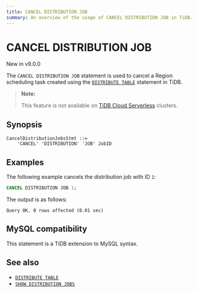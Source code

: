 ```yaml
---
title: CANCEL DISTRIBUTION JOB
summary: An overview of the usage of CANCEL DISTRIBUTION JOB in TiDB.
---
```


# CANCEL DISTRIBUTION JOB

<span class="version-mark">New in v9.0.0</span>

The `CANCEL DISTRIBUTION JOB` statement is used to cancel a Region scheduling task created using the [`DISTRIBUTE TABLE`](/sql-statements/sql-statement-distribute-table.md) statement in TiDB.

> **Note:**
>
> This feature is not available on [TiDB Cloud Serverless](https://docs.pingcap.com/tidbcloud/select-cluster-tier#tidb-cloud-serverless) clusters.

## Synopsis

```ebnf+diagram
CancelDistributionJobsStmt ::=
    'CANCEL' 'DISTRIBUTION' 'JOB' JobID
```

## Examples

The following example cancels the distribution job with ID `1`:

```sql
CANCEL DISTRIBUTION JOB 1;
```

The output is as follows:

```
Query OK, 0 rows affected (0.01 sec)
```

## MySQL compatibility

This statement is a TiDB extension to MySQL syntax.

## See also

* [`DISTRIBUTE TABLE`](/sql-statements/sql-statement-distribute-table.md)
* [`SHOW DISTRIBUTION JOBS`](/sql-statements/sql-statement-show-distribution-jobs.md)